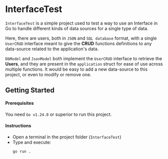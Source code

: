 # InterfaceTest

`InterfaceTest` is a simple project used to test a way to use an Interface in Go to handle different kinds of data sources for a single type of data.

Here, there are users, both in `JSON` and `SQL database` format, with a single `UserCRUD` interface meant to give the **CRUD** functions definitions to any data-source related to the application's data.

`DbModel` and `JsonModel` both implement the `UserCRUD` interface to retrieve the **Users**, and they are present in the `application` struct for ease of use across multiple functions. It would be easy to add a new data-source to this project, or even to modify or remove one.

## Getting Started

#### Prerequisites
You need `Go v1.24.0` or superior to run this project.

#### Instructions
- Open a terminal in the project folder (`InterfaceTest`)
- Type and execute:
	```bash
	go run .
	```